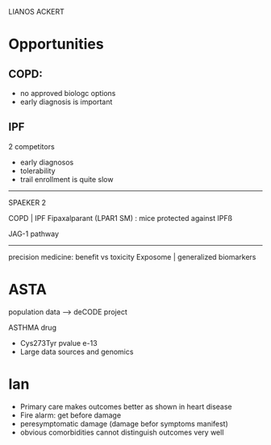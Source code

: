 LIANOS ACKERT

# Opportunities

## COPD:

+ no approved biologc  options
+ early diagnosis is important

## IPF

2 competitors 
+ early diagnosos
+ tolerability
+ trail enrollment is quite slow

---

SPAEKER 2

COPD | IPF
Fipaxalparant (LPAR1 SM) : mice protected against IPFß

JAG-1 pathway 

---

precision medicine: benefit vs toxicity
Exposome | generalized biomarkers


# ASTA

population data --> deCODE project

ASTHMA drug
+ Cys273Tyr pvalue e-13
+ Large data sources and genomics

# Ian

+ Primary care makes outcomes better as shown in heart disease
+ Fire alarm: get before damage
+ peresymptomatic damage (damage befor symptoms manifest)
+ obvious comorbidities cannot distinguish outcomes very well



